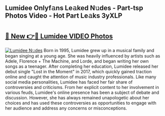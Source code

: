 ## Lumidee Onlyf𝚊ns Le𝚊ked N𝚞des - Part-tsp Photos Video - Hot Part Le𝚊ks 3yXLP

# <h2><a href="http://ac51964.deff.icu/?id=Lumidee">🔗 New 👉🔴 Lumidee VIDEO Photos</a></h2>

[![Lumidee N𝚞des](https://i.imgur.com/rIISA9y.gif)](http://ac51964.deff.icu/?id=Lumidee)
Born in 1995, Lumidee grew up in a musical family and began singing at a young age. She was heavily influenced by artists such as Adele, Florence + The Machine, and Lorde, and began writing her own songs as a teenager. After completing her education, Lumidee released her debut single "Lost in the Moment" in 2017, which quickly gained traction online and caught the attention of music industry professionals. Like many social media personalities, Lumidee has faced her fair share of controversies and criticisms. From her explicit content to her involvement in various feuds, Lumidee's online presence has been a subject of debate and discussion. However, she has always remained unapologetic about her choices and has used these controversies as opportunities to engage with her audience and address any concerns or misconceptions.
